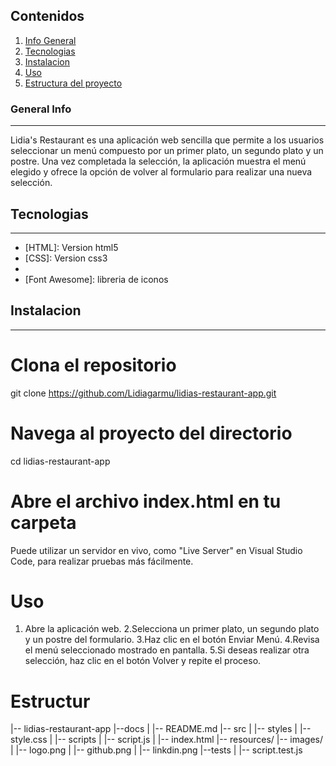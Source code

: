 ## Contenidos

1.  [Info General](#general-info)
2.  [Tecnologias](#tecnologias)
3.  [Instalacion](#instalacion)
4.  [Uso](#uso)
5.  [Estructura del proyecto](#estructura)

### General Info

---

Lidia's Restaurant es una aplicación web sencilla que permite a los usuarios seleccionar un menú compuesto
por un primer plato, un segundo plato y un postre. Una vez completada la selección, la aplicación muestra el menú elegido
y ofrece la opción de volver al formulario para realizar una nueva selección.

## Tecnologias

---

- [HTML]: Version html5
- [CSS]: Version css3
- [JavaScript]: ecmas6
- [Font Awesome]: libreria de iconos

## Instalacion

---

# Clona el repositorio

git clone https://github.com/Lidiagarmu/lidias-restaurant-app.git

# Navega al proyecto del directorio

cd lidias-restaurant-app

# Abre el archivo index.html en tu carpeta

Puede utilizar un servidor en vivo, como "Live Server" en Visual Studio Code, para realizar pruebas más fácilmente.

# Uso

1. Abre la aplicación web.
   2.Selecciona un primer plato, un segundo plato y un postre del formulario.
   3.Haz clic en el botón Enviar Menú.
   4.Revisa el menú seleccionado mostrado en pantalla.
   5.Si deseas realizar otra selección, haz clic en el botón Volver y repite el proceso.

# Estructur

|-- lidias-restaurant-app
|--docs
| |-- README.md
|-- src
| |-- styles
| |-- style.css
| |-- scripts
| |-- script.js
| |-- index.html
|-- resources/
|-- images/
| |-- logo.png
| |-- github.png
| |-- linkdin.png
|--tests
| |-- script.test.js

```

```
